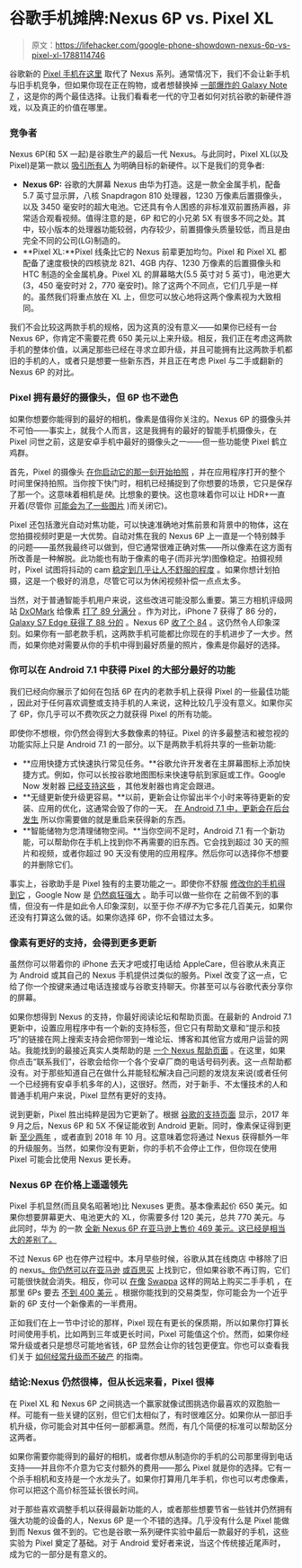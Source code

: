 # 谷歌手机摊牌:Nexus 6P vs. Pixel XL

> 原文：<https://lifehacker.com/google-phone-showdown-nexus-6p-vs-pixel-xl-1788114746>

谷歌新的 [Pixel 手机在这里](http://lifehacker.com/everything-google-announced-at-its-made-by-google-eve-1787404179) 取代了 Nexus 系列。通常情况下，我们不会让新手机与旧手机竞争，但如果你现在正在购物，或者想替换掉 [一部爆炸的 Galaxy Note 7](http://lifehacker.com/what-to-do-with-your-recalled-galaxy-note-7-device-1786688476) ，这是你的两个最佳选择。让我们看看老一代的守卫者如何对抗谷歌的新硬件游戏，以及真正的价值在哪里。



### **竞争者**

Nexus 6P(和 5X 一起)是谷歌生产的最后一代 Nexus。与此同时，Pixel XL(以及 Pixel)是第一款以 [吸引所有人](http://lifehacker.com/nexus-phones-were-for-android-enthusiasts-but-the-pixe-1787978591) 为明确目标的新硬件。以下是我们的竞争者:

*   **Nexus 6P:** 谷歌的大屏幕 Nexus 由华为打造。这是一款全金属手机，配备 5.7 英寸显示屏，八核 Snapdragon 810 处理器，1230 万像素后置摄像头，以及 3450 毫安时的超大电池。它还具有令人困惑的非标准双前置扬声器，非常适合观看视频。值得注意的是，6P 和它的小兄弟 5X 有很多不同之处。其中，较小版本的处理器功能较弱，内存较少，前置摄像头质量较低，而且是由完全不同的公司(LG)制造的。
*   **Pixel XL:**Pixel 线条比它的 Nexus 前辈更加均匀。Pixel 和 Pixel XL 都配备了速度极快的四核骁龙 821、4GB 内存、1230 万像素的后置摄像头和 HTC 制造的全金属机身。Pixel XL 的屏幕略大(5.5 英寸对 5 英寸)，电池更大(3，450 毫安时对 2，770 毫安时)。除了这两个不同点，它们几乎是一样的。虽然我们将重点放在 XL 上，但您可以放心地将这两个像素视为大致相同。

我们不会比较这两款手机的规格，因为这真的没有意义——如果你已经有一台 Nexus 6P，你肯定不需要花费 650 美元以上来升级。相反，我们正在考虑这两款手机的整体价值，以满足那些已经在寻求立即升级，并且可能拥有比这两款手机都旧的手机的人，或者只是想要一些新东西，并且正在考虑 Pixel 与二手或翻新的 Nexus 6P 的对比。

### **Pixel 拥有最好的摄像头，但 6P 也不逊色**

如果你想要你能得到的最好的相机，像素是值得你关注的。Nexus 6P 的摄像头并不可怕——事实上，就我个人而言，这是我拥有的最好的智能手机摄像头，在 Pixel 问世之前，这是安卓手机中最好的摄像头之一——但一些功能使 Pixel 鹤立鸡群。

首先，Pixel 的摄像头 [在你启动它的那一刻开始拍照](http://www.androidpolice.com/2016/10/18/google-explains-software-makes-pixels-camera-impressive/) ，并在应用程序打开的整个时间里保持拍照。当你按下快门时，相机已经捕捉到了你想要的场景，它只是保存了那一个。这意味着相机是*快*。比想象的要快。这也意味着你可以让 HDR+一直开着(尽管你 [可能会为了一些图片](http://lifehacker.com/what-is-hdr-and-when-should-i-use-it-in-my-photos-5991508) )而关闭它)。

Pixel 还包括激光自动对焦功能，可以快速准确地对焦前景和背景中的物体，这在您拍摄视频时更是一大优势。自动对焦在我的 Nexus 6P 上一直是一个特别棘手的问题——虽然我最终可以做到，但它通常很难正确对焦——所以像素在这方面有所改善是一种解脱。此功能也有助于像素的电子(而非光学)图像稳定。拍摄视频时，Pixel 试图将抖动的 cam [稳定到几乎让人不舒服的程度](http://www.androidpolice.com/2016/10/12/redditor-pixel-xl-ama-confirms-reboot-button-excellent-eis-video/) 。如果你想计划拍摄，这是一个极好的消息，尽管它可以为休闲视频补偿一点点太多。

当然，对于普通智能手机用户来说，这些改进可能没那么重要。第三方相机评级网站 [DxOMark](https://www.dxomark.com/) 给像素 [打了 89 分满分](https://www.dxomark.com/Mobiles/Pixel-smartphone-camera-review-At-the-top) 。作为对比，iPhone 7 获得了 86 分的， [Galaxy S7 Edge 获得了 88 分的](https://www.dxomark.com/Mobiles/Samsung-Galaxy-S7-Edge-Mobile-Review-A-new-champion) 。Nexus 6P [收了个 84](https://www.dxomark.com/Mobiles/Google-Nexus-6P-review-Serious-contender-for-mobile-photography) 。这仍然令人印象深刻。如果你有一部老款手机，这两款手机可能都比你现在的手机进步了一大步。然而，如果你绝对需要从你的手机中得到最好质量的照片，像素是你最好的选择。

### **你可以在 Android 7.1 中获得 Pixel 的大部分最好的功能**

我们已经向你展示了如何在包括 6P 在内的老款手机上获得 Pixel 的一些最佳功能 ，因此对于任何喜欢调整或支持手机的人来说，这种比较几乎没有意义。如果你买了 6P，你几乎可以不费吹灰之力就获得 Pixel 的所有功能。

即使你不想根，你仍然会得到大多数像素的特征。Pixel 的许多最整洁和被忽视的功能实际上只是 Android 7.1 的一部分。以下是两款手机将共享的一些新功能:

*   **应用快捷方式快速执行常见任务。**谷歌允许开发者在主屏幕图标上添加快捷方式。例如，你可以长按谷歌地图图标来快速导航到家庭或工作。Google Now 发射器 [已经支持这些](http://www.androidpolice.com/2016/10/19/android-7-1-feature-spotlight-app-shortcuts-are-supported-in-the-google-now-launcher/) ，其他发射器也肯定会跟进。
*   **无缝更新使升级更容易。**以前，更新会让你留出半个小时来等待更新的安装、应用的优化，这通常会毁了你的一天。 [在 Android 7.1 中，更新会在后台发生](http://lifehacker.com/android-7-1-brings-night-light-seamless-updates-finge-1787434859) 所以你需要做的就是重启来获得新的东西。
*   **智能储物为您清理储物空间。**当你空间不足时，Android 7.1 有一个新功能，可以帮助你在手机上找到你不再需要的旧东西。它会找到超过 30 天的照片和视频，或者你超过 90 天没有使用的应用程序。然后你可以选择你不想要的并删除它们。

事实上，谷歌助手是 Pixel 独有的主要功能之一。即使你不舒服 [修改你的手机得到它](http://lifehacker.com/how-to-get-google-assistant-on-any-phone-running-androi-1787706402) ，Google Now 是 [仍然疯狂强大](http://lifehacker.com/everything-you-didnt-know-you-could-do-with-google-voi-512727229) 。助手可以做一些你在 之前做不到的事情，但没有一件是如此令人印象深刻，以至于你*不得不*为它多花几百美元，如果你还没有打算这么做的话。如果你选择 6P，你不会错过太多。

### **像素有更好的支持，会得到更多更新**

虽然你可以带着你的 iPhone 去天才吧或打电话给 AppleCare，但谷歌从未真正为 Android 或其自己的 Nexus 手机提供过类似的服务。Pixel 改变了这一点，它给了你一个按键来通过电话连接或与谷歌支持聊天。你甚至可以与谷歌代表分享你的屏幕。

如果你想得到 Nexus 的支持，你最好阅读论坛和帮助页面。在最新的 Android 7.1 更新中，设置应用程序中有一个新的支持标签，但它只有帮助文章和“提示和技巧”的链接在网上搜索支持会把你带到一堆论坛、博客和其他官方或用户运营的网站。我能找到的最接近真实人类帮助的是 [一个 Nexus 帮助页面](https://support.google.com/nexus/?hl=en#topic=3415518) 。在这里，如果你点击“联系我们”，谷歌会给你一个各个安卓厂商的电话号码列表。这一点帮助都没有。对于那些知道自己在做什么并能轻松解决自己问题的发烧友来说(或者任何一个已经拥有安卓手机多年的人)，这很好。然而，对于新手、不太懂技术的人和普通手机用户来说，Pixel 显然有更好的支持。

说到更新，Pixel 胜出纯粹是因为它更新了。根据 [谷歌的支持页面](https://support.google.com/nexus/answer/4457705#nexus_devices) 显示，2017 年 9 月之后，Nexus 6P 和 5X 不保证能收到 Android 更新。同时，像素保证得到更新 [至少两年](http://www.androidpolice.com/2016/10/19/pixel-pixel-xl-guaranteed-android-version-updates-least-2-years/) ，或者直到 2018 年 10 月。这意味着您将通过 Nexus 获得额外一年的升级服务。当然，如果你没有更新，你的手机不会停止工作，但你现在使用 Pixel 可能会比使用 Nexus 更长寿。

### **Nexus 6P 在价格上遥遥领先**

Pixel 手机显然(而且臭名昭著地)比 Nexuses 更贵。基本像素起价 650 美元。如果你想要屏幕更大、电池更大的 XL，你需要多付 120 美元，总共 770 美元。与此同时，华为 的一款 [全新 Nexus 6P 在亚马逊上售价 469 美元。这已经是相当大的差别了。](https://www.amazon.com/dp/B019TWO6WM/ref=twister_B019BX7F86?_encoding=UTF8&asc_campaign=InlineText&asc_refurl=https://lifehacker.com/google-phone-showdown-nexus-6p-vs-pixel-xl-1788114746&asc_source=&psc=1&tag=kinjalifehackerlink-20)

不过 Nexus 6P 也在停产过程中。本月早些时候，谷歌从其在线商店 中移除了旧的 nexus[。你仍然可以在亚马逊](http://www.androidpolice.com/2016/10/04/nexus-5x-6p-removed-google-store-nvidia-shield-vr-headsets-gone/) [或百思买](http://www.bestbuy.com/site/huawei-google-nexus-6p-4g-with-32gb-memory-cell-phone-unlocked-gold/4796627.p?skuId=4796627) 上找到它，但如果谷歌不再订购，它们可能很快就会消失。相反，你可以 [在像](http://lifehacker.com/how-to-buy-a-used-smartphone-without-getting-screwed-1560779463) [Swappa](https://swappa.com/buy/nexus-6p-unlocked) 这样的网站上购买二手手机 ，在那里 6Ps 要去 [不到 400 美元](https://swappa.com/buy/nexus-6p-unlocked) 。根据你能找到的交易类型，你可能会为一个近乎新的 6P 支付一个新像素的一半费用。

正如我们在上一节中讨论的那样，Pixel 现在有更长的保质期，所以如果你打算长时间使用手机，比如两到三年或更长时间，Pixel 可能值这个价。然而，如果你经常升级或者只是想尽可能地省钱，6P 显然会让你的钱包更便宜。你也可以查看我们关于 [如何经常升级而不破产](http://lifehacker.com/how-to-upgrade-to-the-latest-and-greatest-phone-every-f-5958446) 的指南。

### **结论:Nexus 仍然很棒，但从长远来看，Pixel 很棒**

在 Pixel XL 和 Nexus 6P 之间挑选一个赢家就像试图挑选你最喜欢的双胞胎一样。可能有一些关键的区别，但它们太相似了，有时很难区分。如果你从一部旧手机升级，你可能会对其中任何一部都满意。然而，有几个简便的标准可以帮助区分这两者。

如果你需要你能得到的最好的相机，或者你想从制造你的手机的公司那里得到电话支持——并且你不介意为它支付额外的费用——那么 Pixel 就是你的选择。它有一个杀手相机和支持是一个水龙头了。如果你打算用几年手机，你也可以考虑像素，你可以把这个高价标签延长很长时间。

对于那些喜欢调整手机以获得最新功能的人，或者那些想要节省一些钱并仍然拥有强大功能的设备的人，Nexus 6P 是一个不错的选择。几乎没有什么是 Pixel 能做到而 Nexus 做不到的。它也是谷歌一系列硬件实验中最后一款最好的手机，这些实验为 Pixel 奠定了基础。对于 Android 爱好者来说，当这个传统接近尾声时，成为它的一部分是有意义的。